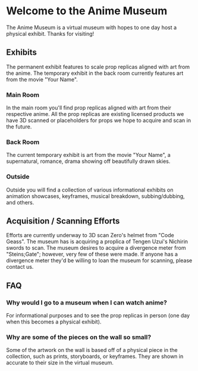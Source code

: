 # Welcome to the Anime Museum

The Anime Museum is a virtual museum with hopes to one day host a physical exhibit. Thanks for visiting!

## Exhibits

The permanent exhibit features to scale prop replicas aligned with art from the anime. The temporary exhibit in the back room currently features art from the movie "Your Name".

### Main Room

In the main room you'll find prop replicas aligned with art from their respective anime. All the prop replicas are existing licensed products we have 3D scanned or placeholders for props we hope to acquire and scan in the future.

### Back Room

The current temporary exhibit is art from the movie "Your Name", a supernatural, romance, drama showing off beautifully drawn skies.

### Outside

Outside you will find a collection of various informational exhibits on animation showcases, keyframes, musical breakdown, subbing/dubbing, and others.

## Acquisition / Scanning Efforts

Efforts are currently underway to 3D scan Zero's helmet from "Code Geass". The museum has is acquiring a proplica of Tengen Uzui's Nichirin swords to scan. The museum desires to acquire a divergence meter from "Steins;Gate"; however, very few of these were made. If anyone has a divergence meter they'd be willing to loan the museum for scanning, please contact us.

## FAQ

### Why would I go to a museum when I can watch anime?
For informational purposes and to see the prop replicas in person (one day when this becomes a physical exhibit).

### Why are some of the pieces on the wall so small?
Some of the artwork on the wall is based off of a physical piece in the collection, such as prints, storyboards, or keyframes. They are shown in accurate to their size in the virtual museum.